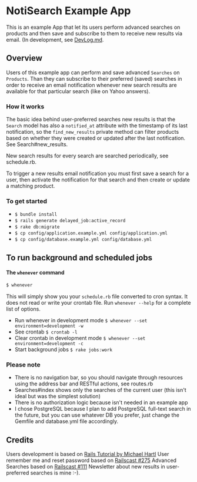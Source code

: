 NotiSearch Example App
=====================

This is an example App that let its users perform advanced searches on products and then save and subscribe to them to receive new results via email. (In development, see [DevLog.md](/files/DevLog.md).

Overview
--------

Users of this example app can perform and save advanced `Searches` on `Products`. Than they can subscribe to their preferred (saved) searches in order to receive an email notification whenever new search results are available for that particular search (like on Yahoo answers).

### How it works

The basic idea behind user-preferred searches new results is that the `Search` model has also a `notified_at` attribute with the timestamp of its last notification, so the `find_new_results` private method can filter products based on whether they were created or updated after the last notification. See Search#new_results.       

New search results for every search are searched periodically, see schedule.rb.  

To trigger a new results email notification you must first save a search for a user, then activate the notification for that search and then create or update a matching product.


### To get started

* `$ bundle install`
* `$ rails generate delayed_job:active_record`
* `$ rake db:migrate`
* `$ cp config/application.example.yml config/application.yml` 
* `$ cp config/database.example.yml config/database.yml`    

## To run background and scheduled jobs 
#### The `whenever` command
```sh
$ whenever
```
This will simply show you your `schedule.rb` file converted to cron syntax. It does not read or write your crontab file. Run `whenever --help` for a complete list of options.

* Run whenever in development mode `$ whenever --set environment=development -w`    
* See crontab `$ crontab -l`               
* Clear crontab in development mode `$ whenever --set environment=development -c` 
* Start background jobs `$ rake jobs:work` 

### Please note

* There is no navigation bar, so you should navigate through resources using the address bar and RESTful actions, see routes.rb
* Searches#index shows only the searches of the current user (this isn't ideal but was the simplest solution)
* There is no authorization logic because isn't needed in an example app 
* I chose PostgreSQL because I plan to add PostgreSQL full-text search in the future, but you can use whatever DB you prefer, just change the Gemfile and database.yml file accordingly.  

Credits
-------

Users development is based on [Rails Tutorial by Michael Hartl](http://ruby.railstutorial.org/book/ruby-on-rails-tutorial#cha-modeling_users)
User remember me and reset password based on [Railscast #275](http://railscasts.com/episodes/275-how-i-test)
Advanced Searches based on [Railscast #111](https://github.com/railscasts/111-advanced-search-form-revised)
Newsletter about new results in user-preferred searches is mine :-).                                       

